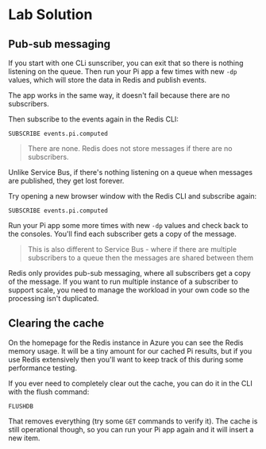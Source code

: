 # Lab Solution

## Pub-sub messaging

If you start with one CLi sunscriber, you can exit that so there is nothing listening on the queue. Then run your Pi app a few times with new `-dp` values, which will store the data in Redis and publish events.

The app works in the same way, it doesn't fail because there are no subscribers.

Then subscribe to the events again in the Redis CLI:

```
SUBSCRIBE events.pi.computed
```

> There are none. Redis does not store messages if there are no subscribers. 

Unlike Service Bus, if there's nothing listening on a queue when messages are published, they get lost forever.

Try opening a new browser window with the Redis CLI and subscribe again:

```
SUBSCRIBE events.pi.computed
```

Run your Pi app some more times with new `-dp` values and check back to the consoles. You'll find each subscriber gets a copy of the message.

> This is also different to Service Bus - where if there are multiple subscribers to a queue then the messages are shared between them

Redis only provides pub-sub messaging, where all subscribers get a copy of the message. If you want to run multiple instance of a subscriber to support scale, you need to manage the workload in your own code so the processing isn't duplicated.

## Clearing the cache

On the homepage for the Redis instance in Azure you can see the Redis memory usage. It will be a tiny amount for our cached Pi results, but if you use Redis extensively then you'll want to keep track of this during some performance testing.

If you ever need to completely clear out the cache, you can do it in the CLI with the flush command:

```
FLUSHDB
```

That removes everything (try some `GET` commands to verify it). The cache is still operational though, so you can run your Pi app again and it will insert a new item.

